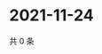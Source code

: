 # 2021-11-24

共 0 条

<!-- BEGIN WEIBO -->
<!-- 最后更新时间 Wed Nov 24 2021 07:08:51 GMT+0800 (China Standard Time) -->

<!-- END WEIBO -->
